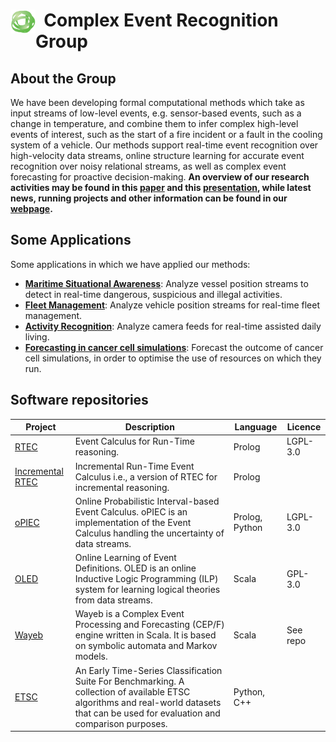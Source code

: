 # <img align="left" src="figures/cer_logo.png" width="40"> &nbsp; Complex Event Recognition Group 

## About the Group
We have been developing formal computational methods which take as input streams of low-level
events, e.g. sensor-based events, such as a change in temperature, and combine them to infer
complex high-level events of interest, such as the start of a fire incident or a fault in the
cooling system of a vehicle. Our methods support real-time event recognition over high-velocity
data streams, online structure learning for accurate event recognition over noisy relational
streams, as well as complex event forecasting for proactive decision-making.
**An overview of our research activities may be found in this [paper](https://sigmodrecord.org/publications/sigmodRecord/1806/pdfs/09_Centers_Alevizos.pdf)
and this [presentation](http://cer.iit.demokritos.gr/blog/talks/cer/), while latest news, running projects and other information can be found in our [webpage](https://cer.iit.demokritos.gr/).**

## Some Applications
Some applications in which we have applied our methods:

 - **[Maritime Situational Awareness](http://cer.iit.demokritos.gr/blog/applications/maritime_surveillance/)**: Analyze vessel position streams to detect in real-time dangerous, suspicious and illegal activities.
 - **[Fleet Management](http://cer.iit.demokritos.gr/blog/applications/fleet_management/)**: Analyze vehicle position streams for real-time fleet management.
 - **[Activity Recognition](http://cer.iit.demokritos.gr/blog/applications/activity_recognition/)**:  Analyze camera feeds for real-time assisted daily living.
 - **[Forecasting in cancer cell simulations](http://cer.iit.demokritos.gr/blog/applications/life_sciences/)**: Forecast the outcome of cancer cell simulations, in order to optimise the use of resources on which they run.

## Software repositories
 
| Project                                                          | Description                                                                                                                                                                            | Language       | Licence  |
|------------------------------------------------------------------|----------------------------------------------------------------------------------------------------------------------------------------------------------------------------------------|----------------|----------|
| [RTEC](https://github.com/aartikis/RTEC)                         | Event Calculus for Run-Time reasoning.                                                                                                                                                 | Prolog         | LGPL-3.0 |
| [Incremental RTEC](https://github.com/eftsilio/Incremental_RTEC) | Incremental Run-Time Event Calculus i.e., a version of RTEC for incremental reasoning.                                                                                                 | Prolog         |          |
| [oPIEC](https://github.com/Periklismant/oPIEC)                   | Online Probabilistic Interval-based Event Calculus. oPIEC is an implementation of the Event Calculus handling the uncertainty of data streams.                                         | Prolog, Python | LGPL-3.0 |
| [OLED](https://github.com/nkatzz/ORL)                            | Online Learning of Event Definitions. OLED is an online Inductive Logic Programming (ILP) system for learning logical theories from data streams.                                      | Scala          | GPL-3.0  |
| [Wayeb](https://github.com/ElAlev/Wayeb)                         | Wayeb is a Complex Event Processing and Forecasting (CEP/F) engine written in Scala. It is based on symbolic automata and Markov models.                                               | Scala          | See repo |
| [ETSC](https://github.com/xarakas/ETSC)                          | An Early Time-Series Classification Suite For Benchmarking. A collection of available ETSC algorithms and real-world datasets that can be used for evaluation and comparison purposes. | Python, C++    |          |

